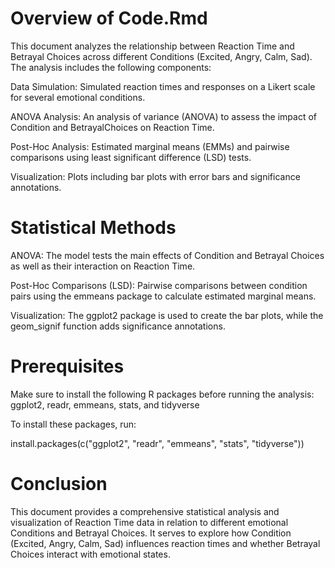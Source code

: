 # Overview of Code.Rmd

This document analyzes the relationship between Reaction Time and Betrayal Choices across different Conditions (Excited, Angry, Calm, Sad). The analysis includes the following components:

Data Simulation: Simulated reaction times and responses on a Likert scale for several emotional conditions.

ANOVA Analysis: An analysis of variance (ANOVA) to assess the impact of Condition and BetrayalChoices on Reaction Time.

Post-Hoc Analysis: Estimated marginal means (EMMs) and pairwise comparisons using least significant difference (LSD) tests.

Visualization: Plots including bar plots with error bars and significance annotations.

# Statistical Methods
ANOVA: The model tests the main effects of Condition and Betrayal Choices as well as their interaction on Reaction Time.

Post-Hoc Comparisons (LSD): Pairwise comparisons between condition pairs using the emmeans package to calculate estimated marginal means.

Visualization: The ggplot2 package is used to create the bar plots, while the geom_signif function adds significance annotations.

# Prerequisites
Make sure to install the following R packages before running the analysis:
ggplot2, readr, emmeans, stats, and tidyverse

To install these packages, run:

install.packages(c("ggplot2", "readr", "emmeans", "stats", "tidyverse"))

# Conclusion
This document provides a comprehensive statistical analysis and visualization of Reaction Time data in relation to different emotional Conditions and Betrayal Choices. It serves to explore how Condition (Excited, Angry, Calm, Sad) influences reaction times and whether Betrayal Choices interact with emotional states.
